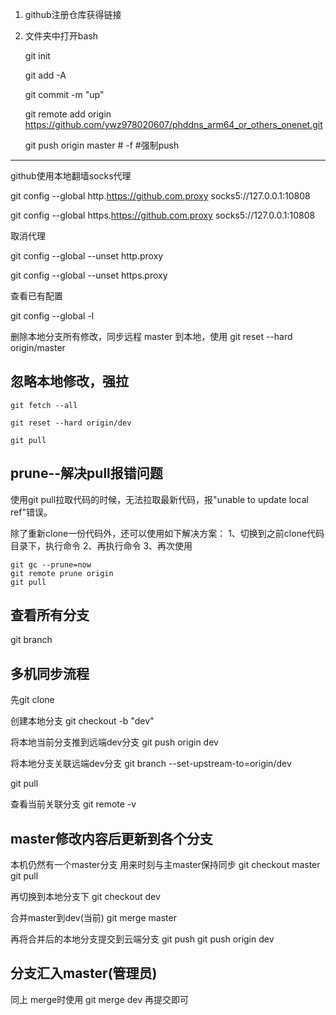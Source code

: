 1. github注册仓库获得链接

2. 文件夹中打开bash

   git init

   git add -A

   git commit -m "up"

   git remote  add origin  https://github.com/ywz978020607/phddns_arm64_or_others_onenet.git

   git push origin master  # -f #强制push

------------------------

github使用本地翻墙socks代理

git config --global http.https://github.com.proxy socks5://127.0.0.1:10808

git config --global https.https://github.com.proxy socks5://127.0.0.1:10808



取消代理

git config --global --unset http.proxy 

git config --global --unset https.proxy  



查看已有配置

git config --global -l 

删除本地分支所有修改，同步远程 master 到本地，使用 git reset --hard origin/master

## 忽略本地修改，强拉

```
git fetch --all

git reset --hard origin/dev

git pull
```

## prune--解决pull报错问题
使用git pull拉取代码的时候，无法拉取最新代码，报"unable to update local ref"错误。

除了重新clone一份代码外，还可以使用如下解决方案：
1、切换到之前clone代码目录下，执行命令
2、再执行命令
3、再次使用
```
git gc --prune=now
git remote prune origin
git pull
```

## 查看所有分支

git branch

## 多机同步流程
先git clone

创建本地分支
git checkout -b "dev"

将本地当前分支推到远端dev分支
git push origin dev

将本地分支关联远端dev分支
git branch --set-upstream-to=origin/dev

git pull

查看当前关联分支
git remote -v


## master修改内容后更新到各个分支
本机仍然有一个master分支 用来时刻与主master保持同步
git checkout master
git pull

再切换到本地分支下
git checkout dev

合并master到dev(当前)
git merge master

再将合并后的本地分支提交到云端分支
git push 
git push origin dev

## 分支汇入master(管理员)
同上 merge时使用
git merge dev
再提交即可